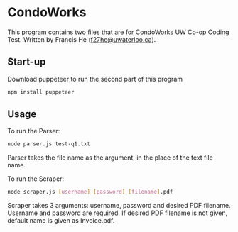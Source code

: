 # CondoWorks

This program contains two files that are for CondoWorks UW Co-op Coding Test.
Written by Francis He (f27he@uwaterloo.ca).

## Start-up

Download puppeteer to run the second part of this program

```bash
npm install puppeteer
```

## Usage

To run the Parser:

```bash
node parser.js test-q1.txt
```

Parser takes the file name as the argument, in the place of the text file name. 


To run the Scraper:

```bash
node scraper.js [username] [password] [filename].pdf
```

Scraper takes 3 arguments: username, password and desired PDF filename. Username and password are required. If desired PDF filename is not given, default name is given as Invoice.pdf. 
